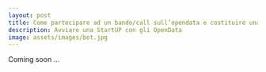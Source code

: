 ```yaml
---
layout: post
title: Come partecipare ad un bando/call sull’opendata e costituire una StartUP
description: Avviare una StartUP con gli OpenData
image: assets/images/bot.jpg
---
```


Coming soon ...